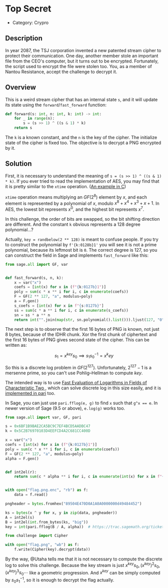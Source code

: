 # Top Secret

* Category: Crypro

## Description

In year 2087, the TSJ corporation invented a new patented stream cipher to protect their communication. One day, another member stole an important file from the CEO's computer, but it turns out to be encrypted. Fortunately, the script used to encrypt the file were stolen too. You, as a member of Nantou Resistance, accept the challenge to decrypt it.

## Overview

This is a weird stream cipher that has an internal state `s`, and it will update its state using the `forward`/`fast_forward` function:

```python
def forward(s: int, n: int, k: int) -> int:
    for _ in range(n):
        s = (s >> 1) ^ ((s & 1) * k)
    return s
```

The `k` is a known constant, and the `n` is the key of the cipher. The initialize state of the cipher is fixed too. The objective is to decrypt a PNG encrypted by it.

## Solution

First, it is necessary to understand the meaning of `s = (s >> 1) ^ ((s & 1) * k)`. If you ever tried to read the implementation of AES, you may find that it is pretty similar to the `xtime` operation. ([An example in C](https://github.com/kokke/tiny-AES-c/blob/f06ac37fc31dfdaca2e0d9bec83f90d5663c319b/aes.c#L294))

`xtime` operation means multiplying an $GF(2^8)$ element by $x$, and each element is represented by a polynomial of $x$, modulo $x^8+x^4+x^3+x+1$. In AES, the lowest bit represents $x^0$, and the highest bit represents $x^7$.

In this challenge, the order of bits are swapped, so the bit shifting direction are different. And the constant `k` obvious represents a 128 degree polynomial...?

Actually, `key = randbelow(2 ** 128)` is meant to confuse people. If you try to construct the polynomial by `f'{k:0128b}1'` you will see it is not a prime polynomial, because its leftmost bit is `0`. The correct degree is 127, so you can construct the field in Sage and implements `fast_forward` like this:

```python
from sage.all import GF, var


def fast_forward(s, n, k):
    x = var("x")
    coefs = [int(x) for x in (f"{k:0127b}1")]
    poly = sum(c * x ** i for i, c in enumerate(coefs))
    F = GF(2 ** 127, "a", modulus=poly)
    a = F.gen()
    s_coefs = [int(x) for x in f"{s:0127b}"]
    ss = sum(c * a ** i for i, c in enumerate(s_coefs))
    sn = ss * a ** n
    return int("".join(map(str, sn.polynomial().list())).ljust(127, "0"), 2)
```

The next step is to observe that the first 16 bytes of PNG is known, not just 8 bytes, because of the IDHR chunk. Xor the first chunk of ciphertext and the first 16 bytes of PNG gives second state of the cipher. This can be written as:

$$
s_1 = x^{key} s_0 \implies s_1 s_0^{-1} = x^key
$$

So this is a discrete log problem in $GF(2^{127})$. Unfortunately, $2^{127}-1$ is a mersenne prime, so you can't use Pohlig–Hellman to compute $key$.

The intended way is to use [Fast Evaluation of Logarithms in Fields of Characteristic Two ](https://pages.cs.wisc.edu/~cs812-1/coppersmith.pdf), which can solve discrete log in this size easily, and it is [implemented in pari](https://pari.math.u-bordeaux.fr/dochtml/html/Arithmetic_functions.html#fflog) too.

In Sage, you can just use `pari.fflog(e, g)` to find `x` such that `g^x == e`. In newer version of Sage (9.5 or above), `e.log(g)` works too.

```python
from sage.all import var, GF, pari

s = 0x6BF1B9BAE2CA5BC9C7EF4BCD5AADBC47
k = 0x5C2B76970103D4EEFCD4A2C681CC400D

x = var("x")
coefs = [int(x) for x in (f"{k:0127b}1")]
poly = sum(c * x ** i for i, c in enumerate(coefs))
F = GF(2 ** 127, "a", modulus=poly)
alpha = F.gen()


def int2el(r):
    return sum(c * alpha ** i for i, c in enumerate(int(x) for x in f"{r:0127b}"))


with open("flag.png.enc", "rb") as f:
    data = f.read()

pngheader = bytes.fromhex("89504E470D0A1A0A0000000d49484452")

ks = bytes(x ^ y for x, y in zip(data, pngheader))
A = int2el(s)
B = int2el(int.from_bytes(ks, "big"))
key = int(pari.fflog(B / A, alpha))  # https://trac.sagemath.org/ticket/32842

from challenge import Cipher

with open("flag.png", "wb") as f:
    f.write(Cipher(key).decrypt(data))
```

By the way, @Utaha tells me that it is not necessary to compute the discrete log to solve this challenge. Because the key stream is just $x^{key}s_0, (x^{key})^2 s_0, (x^{key})^3 s_0 \cdots$ like a geometric progression. And $x^{key}$ can be simply computed by $s_0 s_1^{-1}$, so it is enough to decrypt the flag actually.
